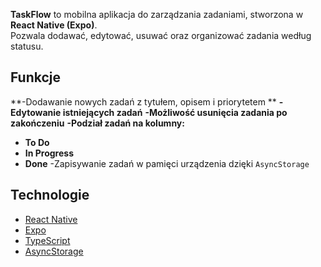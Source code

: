 **TaskFlow** to mobilna aplikacja do zarządzania zadaniami, stworzona w **React Native (Expo)**.  
Pozwala dodawać, edytować, usuwać oraz organizować zadania według statusu.

## Funkcje 
**-Dodawanie nowych zadań z tytułem, opisem i priorytetem **
**-Edytowanie istniejących zadań**
**-Możliwość usunięcia zadania po zakończeniu**
**-Podział zadań na kolumny:**
  - **To Do**  
  - **In Progress**  
  - **Done**
-Zapisywanie zadań w pamięci urządzenia dzięki `AsyncStorage`

## Technologie

- [React Native](https://reactnative.dev/)
- [Expo](https://expo.dev/)
- [TypeScript](https://www.typescriptlang.org/)
- [AsyncStorage](https://github.com/react-native-async-storage/async-storage)


